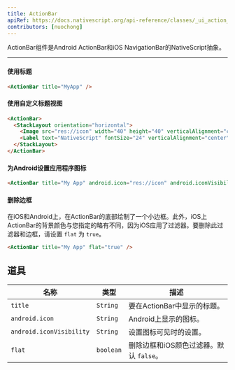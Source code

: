 ```yaml
---
title: ActionBar
apiRef: https://docs.nativescript.org/api-reference/classes/_ui_action_bar_.actionbar
contributors: [nuochong]
---
```


ActionBar组件是Android ActionBar和iOS NavigationBar的NativeScript抽象。

---

#### 使用标题

```html
<ActionBar title="MyApp" />
```

#### 使用自定义标题视图

```html
<ActionBar>
  <StackLayout orientation="horizontal">
    <Image src="res://icon" width="40" height="40" verticalAlignment="center" />
    <Label text="NativeScript" fontSize="24" verticalAlignment="center" />
  </StackLayout>
</ActionBar>
```

#### 为Android设置应用程序图标

```html
<ActionBar title="My App" android.icon="res://icon" android.iconVisibility="always" />
```

#### 删除边框
在iOS和Android上，在ActionBar的底部绘制了一个小边框。此外，iOS上ActionBar的背景颜色与您指定的略有不同，因为iOS应用了过滤器。要删除此过滤器和边框，请设置 `flat` 为 `true`。

```html
<ActionBar title="My App" flat="true" />
```

## 道具

| 名称 | 类型 | 描述 |
|------|------|-------------|
| `title` | `String` | 要在ActionBar中显示的标题。
| `android.icon` | `String` | Android上显示的图标。
| `android.iconVisibility` | `String` | 设置图标可见时的设置。
| `flat` | `boolean` | 删除边框和iOS颜色过滤器。默认 `false`。
